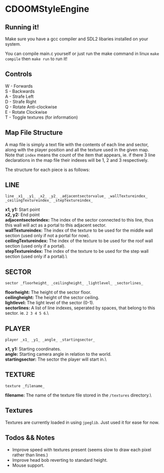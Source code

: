 # CDOOMStyleEngine

## Running it!

Make sure you have a gcc compiler and SDL2 libaries installed on your system.

You can compile main.c yourself or just run the make command in linux `make compile` then `make run` to run it!

## Controls

W - Forwards\
S - Backwards\
A - Strafe Left\
D - Strafe Right\
Q - Rotate Anti-clockwise\
E - Rotate Clockwise\
T - Toggle textures (for information)

## Map File Structure

A map file is simply a text file with the contents of each line and sector, along with the player position and all the texture used in the given map.
Note that `index` means the count of the item that appears, ie. if there 3 line declarations in the map file their indexes will be 1, 2 and 3 respectively. 

The structure for each piece is as follows:

LINE
----     
`line _x1_ _y1_ _x2_ _y2_ _adjacentsectorvalue_ _wallTextureindex_ _ceilingTextureindex_ _stepTextureindex_`

**x1, y1:** Start point\
**x2, y2:** End point\
**adjacentsectorindex:** The index of the sector connected to this line, thus this wall will act as a portal to this adjacent sector.\
**wallTextureindex:** The index of the texture to be used for the middle wall section (used only if not a portal for now).\
**ceilingTextureindex:** The index of the texture to be used for the roof wall section (used only if a portal).\
**stepTextureindex:** The index of the texture to be used for the step wall section (used only if a portal).\

SECTOR
------
`sector _floorheight_ _ceilingheight_ _lightlevel_ _sectorlines_`

**floorheight:** The height of the sector floor.\
**ceilingheight:** The height of the sector ceiling.\
**lightlevel:** The light level of the sector (0-1).\
**sectorlines:** A list of line indexes, seperated by spaces, that belong to this sector. ie. `2 3 4 5 6`.\

PLAYER
------
`player _x1_ _y1_ _angle_ _startingsector_`

**x1, y1:** Starting coordinates.\
**angle:** Starting camera angle in relation to the world.\
**startingsector:** The sector the player will start in.\

TEXTURE
-------
`texture _filename_`

**filename:** The name of the texture file stored in the `/textures` directory.\

## Textures

Textures are currently loaded in using `jpeglib`. Just used it for ease for now. 


## Todos && Notes

* Improve speed with textures present (seems slow to draw each pixel rather than lines.)
* Improve head bob reverting to standard height.
* Mouse support.
